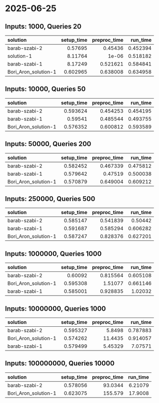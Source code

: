 # 2025-06-25

## Inputs: 1000, Queries 20

| solution             |   setup_time |   preproc_time |   run_time |
|:---------------------|-------------:|---------------:|-----------:|
| barab-szabi-2        |     0.57695  |       0.45436  |   0.452394 |
| solution-1           |     8.11764  |       1e-06    |   0.518182 |
| barab-szabi-1        |     8.17249  |       0.521621 |   0.584841 |
| Bori_Aron_solution-1 |     0.602965 |       0.638008 |   0.634958 |

## Inputs: 10000, Queries 50

| solution             |   setup_time |   preproc_time |   run_time |
|:---------------------|-------------:|---------------:|-----------:|
| barab-szabi-2        |     0.593624 |       0.454253 |   0.454195 |
| barab-szabi-1        |     0.59541  |       0.485544 |   0.493755 |
| Bori_Aron_solution-1 |     0.576352 |       0.600812 |   0.593589 |

## Inputs: 50000, Queries 200

| solution             |   setup_time |   preproc_time |   run_time |
|:---------------------|-------------:|---------------:|-----------:|
| barab-szabi-2        |     0.582452 |       0.467339 |   0.475812 |
| barab-szabi-1        |     0.579642 |       0.47519  |   0.500038 |
| Bori_Aron_solution-1 |     0.570879 |       0.649004 |   0.609212 |

## Inputs: 250000, Queries 500

| solution             |   setup_time |   preproc_time |   run_time |
|:---------------------|-------------:|---------------:|-----------:|
| barab-szabi-2        |     0.585147 |       0.541839 |   0.50442  |
| barab-szabi-1        |     0.591687 |       0.585294 |   0.606282 |
| Bori_Aron_solution-1 |     0.587247 |       0.828376 |   0.627201 |

## Inputs: 1000000, Queries 1000

| solution             |   setup_time |   preproc_time |   run_time |
|:---------------------|-------------:|---------------:|-----------:|
| barab-szabi-2        |     0.60092  |       0.815564 |   0.605108 |
| Bori_Aron_solution-1 |     0.595308 |       1.51077  |   0.661146 |
| barab-szabi-1        |     0.585001 |       0.928835 |   1.02032  |

## Inputs: 10000000, Queries 1000

| solution             |   setup_time |   preproc_time |   run_time |
|:---------------------|-------------:|---------------:|-----------:|
| barab-szabi-2        |     0.595327 |        5.8498  |   0.787883 |
| Bori_Aron_solution-1 |     0.574262 |       11.4435  |   0.914057 |
| barab-szabi-1        |     0.579499 |        5.45329 |   7.07571  |

## Inputs: 100000000, Queries 10000

| solution             |   setup_time |   preproc_time |   run_time |
|:---------------------|-------------:|---------------:|-----------:|
| barab-szabi-2        |     0.578056 |        93.0344 |    6.21079 |
| Bori_Aron_solution-1 |     0.623075 |       155.579  |   17.9008  |